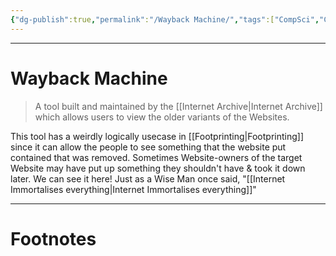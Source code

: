 ```yaml
---
{"dg-publish":true,"permalink":"/Wayback Machine/","tags":["CompSci","CyberSec","EthHack"]}
---
```



---
# Wayback Machine
> A tool built and maintained by the [[Internet Archive\|Internet Archive]] which allows users to view the older variants of the Websites.

This tool has a weirdly logically usecase in [[Footprinting\|Footprinting]] since it can allow the people to see something that the website put contained that was removed. Sometimes Website-owners of the target Website may have put up something they shouldn't have & took it down later. We can see it here! Just as a Wise Man once said, "[[Internet Immortalises everything\|Internet Immortalises everything]]" 


---
# Footnotes